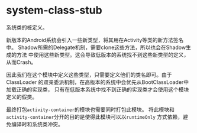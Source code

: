 # system-class-stub

系统类的桩定义。

新版本的Android系统会引入一些新类型，将其用在Activity等类的新方法签名中。
Shadow所需的Delegate机制，需要clone这些方法，所以也会在Shadow生成的方法
中使用这些新类型。这会导致低版本的系统找不到这些新类型的定义，从而Crash。

因此我们在这个模块中定义这些类型，只需要定义他们的类名即可。由于ClassLoader
的双亲委派机制，在高版本的系统中会优先从BootClassLoader中加载正确的实现类，
只有在低版本系统中找不到正确的实现类才会使用这个模块定义的假类。

最终打包`activity-container`的模块也需要同时打包此模块。
将此模块和`activity-container`分开的目的是使得此模块可以以`runtimeOnly`
方式依赖，避免编译时和系统类冲突。
